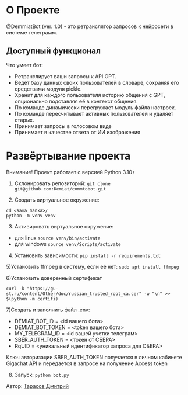 # О Проекте

@DemmiatBot (ver. 1.0) - это ретранслятор запросов к нейросети в системе телеграмм.

## Доступный функционал

Что умеет бот:
- Ретранслирует ваши запросы к API GPT.
- Ведёт базу данных своих пользователей в словаре, сохраняя его средствами модуля pickle.
- Хранит для каждого пользователя историю общения с GPT, опционально
подставляя её в контекст общения.
- По команде динамически перегружает модуль файла настроек.
- По команде пересчитывает активных пользователей и удаляет старых.
- Принимает запросы в голосовом виде
- Принимает в качестве ответа от ИИ изображения

# Развёртывание проекта

Внимание! Проект работает с версией Python 3.10+

1) Склонировать репозиторий:
```git clone git@github.com:Demiat/commtobot.git```

2) Создать виртуальное окружение: 
```
cd <ваша_папка>/
python -m venv venv
```

3) Активировать виртуальное окружение:
- для linux ```source venv/bin/activate```
- для windows ```source venv/Scripts/activate```

4) Установить зависимости: 
```pip install -r requirements.txt```

5)Установить ffmpeg в систему, если её нет:
```sudo apt install ffmpeg```

6)Установить доверенный сертификат
```
curl -k "https://gu-st.ru/content/Other/doc/russian_trusted_root_ca.cer" -w "\n" >> $(python -m certifi)
```

7)Создать и заполнить файл .env:
- DEMIAT_BOT_ID = <id вашего бота>
- DEMIAT_BOT_TOKEN = <token вашего бота>
- MY_TELEGRAM_ID = <id вашей учетки телеграм>
- SBER_AUTH_TOKEN = <токен от СБЕРА>
- RqUID = <уникальный идентификатор запроса для СБЕРА>

Ключ авторизации SBER_AUTH_TOKEN получается в личном кабинете Gigachat API
и передается в запросе на получение Access token

8) Запуск:
```python bot.py```


Автор: [Тарасов Дмитрий](https://github.com/Demiat)
